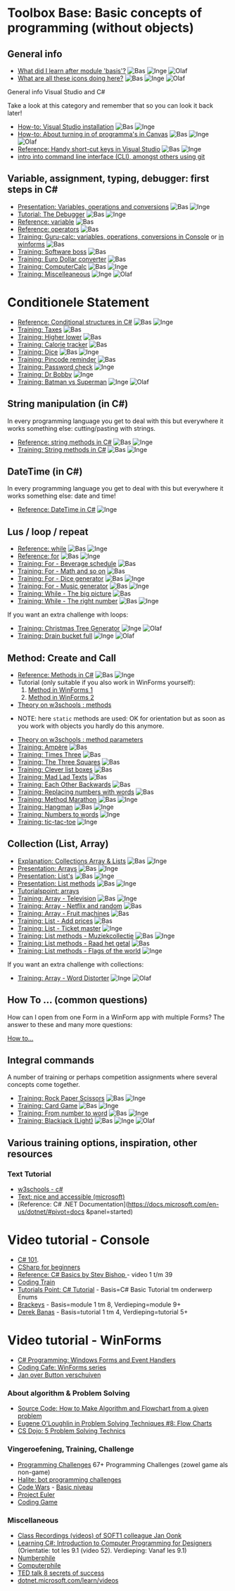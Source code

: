 # Toolbox Base: Basic concepts of programming (without objects)

## General info

* [What did I learn after module 'basis'?](resultaatformulier) ![Bas](../personas/figures/bas-xsmall.png) ![Inge](../personas/figures/inge-xsmall.png) ![Olaf](../personas/figures/olaf-xsmall.png)
* [What are all these icons doing here?](../personas/intro) ![Bas](../personas/figures/bas-xsmall.png) ![Inge](../personas/figures/inge-xsmall.png) ![Olaf](../personas/figures/olaf-xsmall.png)

General info Visual Studio and C#

Take a look at this category and remember that so you can look it back later!

* [How-to: Visual Studio installation](../process/infoVisualStudioInstallatie) ![Bas](../personas/figures/bas-xsmall.png) ![Inge](../personas/figures/inge-xsmall.png)
* [How-to: About turning in of programma's in Canvas](../process/infoInleverenProgrammas) ![Bas](../personas/figures/bas-xsmall.png) ![Inge](../personas/figures/inge-xsmall.png) ![Olaf](../personas/figures/olaf-xsmall.png)
* [Reference: Handy short-cut keys in Visual Studio](../process/knowVisualStudioShortCutKeys) ![Bas](../personas/figures/bas-xsmall.png) ![Inge](../personas/figures/inge-xsmall.png)
* [intro into command line interface (CLI), amongst others using git](https://stasemsoft.github.io/S1CB-Software/)

## Variable, assignment, typing, debugger: first steps in C#

* [Presentation: Variables, operations and conversions](var/Variabelen-bewerkingen-conversies.pptx) ![Bas](../personas/figures/bas-xsmall.png) ![Inge](../personas/figures/inge-xsmall.png)
* [Tutorial: The Debugger](debugger/Debugger) ![Bas](../personas/figures/bas-xsmall.png) ![Inge](../personas/figures/inge-xsmall.png)
* [Reference: variable](var/naslag_Variable) ![Bas](../personas/figures/bas-xsmall.png)
* [Reference: operators](var/naslag_Operatoren) ![Bas](../personas/figures/bas-xsmall.png)
* [Training: Guru-calc: variables, operations, conversions in Console](var/training_GoeroeCalc)
or [ in winforms](var/training_GoeroeCalc_winforms) ![Bas](../personas/figures/bas-xsmall.png)
* [Training: Software boss](var/training_softwareBaas) ![Bas](../personas/figures/bas-xsmall.png)
* [Training: Euro Dollar converter](var/training_Euro-Dollar-Converter)   ![Bas](../personas/figures/bas-xsmall.png)
* [Training: ComputerCalc](var/training_ComputerRekenen) ![Bas](../personas/figures/bas-xsmall.png) ![Inge](../personas/figures/inge-xsmall.png)
* [Training: Miscelleaneous](var/training_Extra-opgaven-variabelen) ![Inge](../personas/figures/inge-xsmall.png) ![Olaf](../personas/figures/olaf-xsmall.png)

# Conditionele Statement

* [Reference: Conditional structures in C#](conditioneel/naslag_Keuzestructuren) ![Bas](../personas/figures/bas-xsmall.png) ![Inge](../personas/figures/inge-xsmall.png)
* [Training: Taxes](conditioneel/BTW-berekenen) ![Bas](../personas/figures/bas-xsmall.png)
* [Training: Higher lower](conditioneel/Hoger-lager) ![Bas](../personas/figures/bas-xsmall.png)
* [Training: Calorie tracker](conditioneel/Calorieen-tracker) ![Bas](../personas/figures/bas-xsmall.png)
* [Training: Dice](conditioneel/Dobbelsteen) ![Bas](../personas/figures/bas-xsmall.png) ![Inge](../personas/figures/inge-xsmall.png)
* [Training: Pincode reminder](conditioneel/Pincode-reminder) ![Bas](../personas/figures/bas-xsmall.png)
* [Training: Password check](conditioneel/Wachtwoord-check) ![Inge](../personas/figures/inge-xsmall.png)
* [Training: Dr Bobby](conditioneel/Dr-Bobby) ![Inge](../personas/figures/inge-xsmall.png)
* [Training: Batman vs Superman](conditioneel/Batman-vs-Superman) ![Inge](../personas/figures/inge-xsmall.png) ![Olaf](../personas/figures/olaf-xsmall.png)

## String manipulation (in C#)

In every programming language you get to deal with this but everywhere it works something else: cutting/pasting with strings.

* [Reference: string methods in C#](string_methoden/naslag_StringMethods) ![Bas](../personas/figures/bas-xsmall.png) ![Inge](../personas/figures/inge-xsmall.png)
* [Training: String methods in C#](string_methoden/training_StringMethods) ![Bas](../personas/figures/bas-xsmall.png) ![Inge](../personas/figures/inge-xsmall.png)

## DateTime (in C#)

In every programming language you get to deal with this but everywhere it works something else: date and time!

* [Reference: DateTime in C#](datetime/naslag_datetime) ![Inge](../personas/figures/inge-xsmall.png)

## Lus / loop / repeat

* [Reference: while](lussen/naslag_While) ![Bas](../personas/figures/bas-xsmall.png) ![Inge](../personas/figures/inge-xsmall.png)
* [Reference: for](lussen/naslag_For) ![Bas](../personas/figures/bas-xsmall.png) ![Inge](../personas/figures/inge-xsmall.png)
* [Training: For - Beverage schedule](lussen/training_Drankjesschema) ![Bas](../personas/figures/bas-xsmall.png)
* [Training: For - Math and so on](lussen/training_Wiskunde-en-zo) ![Bas](../personas/figures/bas-xsmall.png)
* [Training: For - Dice generator](lussen/training_Worpengenerator) ![Bas](../personas/figures/bas-xsmall.png) ![Inge](../personas/figures/inge-xsmall.png)
* [Training: For - Music generator](lussen/training_Muziekgenerator) ![Bas](../personas/figures/bas-xsmall.png) ![Inge](../personas/figures/inge-xsmall.png)
* [Training: While - The big picture](lussen/training_HetGroteGeheel) ![Bas](../personas/figures/bas-xsmall.png)
* [Training: While - The right number](lussen/training_Het-goede-getal) ![Bas](../personas/figures/bas-xsmall.png) ![Inge](../personas/figures/inge-xsmall.png)

If you want an extra challenge with loops:

* [Training: Christmas Tree Generator](lussen/training_Christmas-tree-generator) ![Inge](../personas/figures/inge-xsmall.png) ![Olaf](../personas/figures/olaf-xsmall.png)
* [Training: Drain bucket full](lussen/training_Emmer-vol-laten-lopen) ![Inge](../personas/figures/inge-xsmall.png) ![Olaf](../personas/figures/olaf-xsmall.png)

## Method: Create and Call

* [Reference: Methods in C#](methoden/naslag_methods) ![Bas](../personas/figures/bas-xsmall.png) ![Inge](../personas/figures/inge-xsmall.png)
* Tutorial (only suitable if you also work in WinForms yourself):
	1. [Method in WinForms 1](https://youtu.be/SRwDqyyZFXY?list=PL0EE421AE8BCEBA4A)
	2. [Method in WinForms 2](https://youtu.be/ND8aXadDbyg?list=PL0EE421AE8BCEBA4A)
* [Theory on w3schools : methods](https://www.w3schools.com/cs/cs_methods.asp)
- NOTE: here `static` methods are used: OK for orientation but as soon as you work with objects you hardly do this anymore.
* [Theory on w3schools : method parameters](https://www.w3schools.com/cs/cs_method_parameters.asp)
* [Training: Ampère](methoden/training_MethodAmpere) ![Bas](../personas/figures/bas-xsmall.png)
* [Training: Times Three](methoden/training_MethodMaaldrie) ![Bas](../personas/figures/bas-xsmall.png)
* [Training: The Three Squares](methoden/training_MethodDrieVierkanten) ![Bas](../personas/figures/bas-xsmall.png)
* [Training: Clever list boxes](methoden/training_Listige-listboxen) ![Bas](../personas/figures/bas-xsmall.png)
* [Training: Mad Lad Texts](methoden/training_Madlad-teksten) ![Bas](../personas/figures/bas-xsmall.png)
* [Training: Each Other Backwards](methoden/training_methodElkaarAchterstevoren) ![Bas](../personas/figures/bas-xsmall.png)
* [Training: Replacing numbers with words](methoden/Cijfers-door-woorden-vervangen) ![Bas](../personas/figures/bas-xsmall.png)
* [Training: Method Marathon](methoden/training_methodmarathon) ![Bas](../personas/figures/bas-xsmall.png) ![Inge](../personas/figures/inge-xsmall.png)
* [Training: Hangman](methoden/galgje) ![Bas](../personas/figures/bas-xsmall.png) ![Inge](../personas/figures/inge-xsmall.png)
* [Training: Numbers to words](methoden/training_MethodCijfersNaarWoorden) ![Inge](../personas/figures/inge-xsmall.png)
* [Training: tic-tac-toe](methoden/training_BoterKaasEnEieren) ![Inge](../personas/figures/inge-xsmall.png)

## Collection (List, Array)

* [Explanation: Collections Array & Lists](../legacy/Explanation-Array-Lists) ![Bas](../personas/figures/bas-xsmall.png) ![Inge](../personas/figures/inge-xsmall.png)
* [Presentation: Arrays](https://stasemsoft.github.io/softwarematerial/docs/basic/collecties/theorie_FUN12_Arrays.pptx) ![Bas](../personas/figures/bas-xsmall.png) ![Inge](../personas/figures/inge-xsmall.png)
* [Presentation: List's](https://stasemsoft.github.io/softwarematerial/docs/basic/collecties/theorie_FUN12_Lists.pptx) ![Bas](../personas/figures/bas-xsmall.png) ![Inge](../personas/figures/inge-xsmall.png)
* [Presentation: List methods](https://stasemsoft.github.io/softwarematerial/docs/basic/collecties/theorie_FUN12_ListMethodes.pptx) ![Bas](../personas/figures/bas-xsmall.png) ![Inge](../personas/figures/inge-xsmall.png)
* [Tutorialspoint: arrays](http://www.tutorialspoint.com/csharp/csharp_arrays.htm)
* [Training: Array - Television](collecties/Televisie) ![Bas](../personas/figures/bas-xsmall.png) ![Inge](../personas/figures/inge-xsmall.png)
* [Training: Array - Netflix and random](collecties/Netflix-and-random) ![Bas](../personas/figures/bas-xsmall.png)
* [Training: Array - Fruit machines](collecties/Fruitautomaat) ![Bas](../personas/figures/bas-xsmall.png)
* [Training: List - Add prices](collecties/Prijzen-toevoegen) ![Bas](../personas/figures/bas-xsmall.png)
* [Training: List - Ticket master](collecties/Ticketmeester) ![Inge](../personas/figures/inge-xsmall.png)
* [Training: List methods - Muziekcollectie](collecties/Muziekcollectie) ![Bas](../personas/figures/bas-xsmall.png) ![Inge](../personas/figures/inge-xsmall.png)
* [Training: List methods - Raad het getal](collecties/RaadHetGetal) ![Bas](../personas/figures/bas-xsmall.png)
* [Training: List methods - Flags of the world](collecties/VlaggenVanDeWereld) ![Inge](../personas/figures/inge-xsmall.png)

If you want an extra challenge with collections:

* [Training: Array - Word Distorter](collecties/Woordvervormer) ![Inge](../personas/figures/inge-xsmall.png) ![Olaf](../personas/figures/olaf-xsmall.png)

## How To ... (common questions)

How can I open from one Form in a WinForm app with multiple Forms?
The answer to these and many more questions:

[How to...](howto)

## Integral commands

A number of training or perhaps competition assignments where several concepts come together.

* [Training: Rock Paper Scissors](integraal/rockpaperscissors) ![Bas](../personas/figures/bas-xsmall.png) ![Inge](../personas/figures/inge-xsmall.png)
* [Training: Card Game](integraal/kaartspel) ![Bas](../personas/figures/bas-xsmall.png) ![Inge](../personas/figures/inge-xsmall.png)
* [Training: From number to word](integraal/getalwoord) ![Bas](../personas/figures/bas-xsmall.png) ![Inge](../personas/figures/inge-xsmall.png)
* [Training: Blackjack (Light)](integraal/blackjack) ![Bas](../personas/figures/bas-xsmall.png) ![Inge](../personas/figures/inge-xsmall.png) ![Olaf](../personas/figures/olaf-xsmall.png)

## Various training options, inspiration, other resources

### Text Tutorial

* [w3schools - c#](https://www.w3schools.com/cs/default.asp)
* [Text: nice and accessible (microsoft)](https://docs.microsoft.com/en-us/learn/paths/csharp-first-steps/?WT.mc_id=-blog-scottha)
* [Reference: C# .NET Documentation](https://docs.microsoft.com/en-us/dotnet/#pivot=docs &panel=started)

# Video tutorial - Console

* [C# 101](https://www.youtube.com/playlist?list=PLdo4fOcmZ0oVxKLQCHpiUWun7vlJJvUiN).
* [CSharp for beginners](https://channel9.msdn.com/Series/CSharp-Fundamentals-for-Absolute-Beginners/)
* [Reference: C# Basics by Stev Bishop ](https://www.youtube.com/playlist?list=PLYMOUCVo86jGzNXPgyKB-B1IvE1LoXKi6) - video 1 t/m 39
* [Coding Train](https://www.youtube.com/channel/UCvjgXvBlbQiydffZU7m1_aw)
* [Tutorials Point: C# Tutorial](https://www.tutorialspoint.com/csharp/) - Basis=C# Basic Tutorial tm onderwerp Enums
* [Brackeys](https://www.youtube.com/playlist?list=PLPV2KyIb3jR6ZkG8gZwJYSjnXxmfPAl51) - Basis=module 1 tm 8, Verdieping=module 9+
* [Derek Banas](https://www.youtube.com/watch?v=0p0JLFZj2C8&list=PLGLfVvz_LVvRX6xK1oi0reKci6ignjdSa) - Basis=tutorial 1 tm 4, Verdieping=tutorial 5+

# Video tutorial - WinForms

* [C# Programming: Windows Forms and Event Handlers](https://www.youtube.com/watch?v=W6vJ_c9Mt6A)
* [Coding Cafe: WinForms series](https://www.youtube.com/watch?v=8ARnYQgShY8&list=PLxefhmF0pcPlDKe7smJMoHPNS1tJQ7w7q)
* [Jan over Button verschuiven](https://i872272.luna.fhict.nl/S1-SOFT%20Recordings/Week%201%20-%20Button%20verschuiven.mp4)

### About algorithm & Problem Solving

* [Source Code: How to Make Algorithm and Flowchart from a given problem](https://www.youtube.com/watch?v=NdS8J9lHWgE)
* [Eugene O'Loughlin in Problem Solving Techniques #8: Flow Charts](https://www.youtube.com/watch?v=hN9xemJYwos&list=PL9F789252CC28FB3A&index=8)
* [CS Dojo: 5 Problem Solving Technics](https://www.youtube.com/channel/UCxX9wt5FWQUAAz4UrysqK9A)

### Vingeroefening, Training, Challenge

* [Programming Challenges](https://git.fhict.nl/I872272/ProgrammingChallenges) 67+ Programming Challenges (zowel game als non-game)
* [Halite: bot programming challenges](https://www.twosigma.com/articles/introducing-halite-our-limited-release-ai-challenge/)
* [Code Wars](https://www.codewars.com/) - [Basic niveau](https://www.codewars.com/kata/search/csharp?q=&r%5B%5D=-8&tags=Fundamentals&beta=false)
* [Project Euler](https://projecteuler.net/)
* [Coding Game](https://www.codingame.com/)

### Miscellaneous

* [Class Recordings (videos) of SOFT1 colleague Jan Oonk](https://i872272.luna.fhict.nl/S1-SOFT%20Recordings/index.html)
* [Learning C#: Introduction to Computer Programming for Designers](https://youtube.com/playlist?list=PLx3k0RGeXZ_yfAFk4GT3gWdFhwCsODUNb) (Orientatie: tot les 9.1 (video 52). Verdieping: Vanaf les 9.1)
* [Numberphile](https://www.youtube.com/channel/UCoxcjq-8xIDTYp3uz647V5A)
* [Computerphile](https://www.youtube.com/user/Computerphile)
* [TED talk 8 secrets of success](https://www.ted.com/talks/richard_st_john_s_8_secrets_of_success?language=nl)
* [dotnet.microsoft.com/learn/videos](https://dotnet.microsoft.com/learn/videos)
